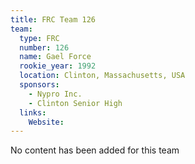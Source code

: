 ```yaml
---
title: FRC Team 126
team:
  type: FRC
  number: 126
  name: Gael Force
  rookie_year: 1992
  location: Clinton, Massachusetts, USA
  sponsors:
    - Nypro Inc.
    - Clinton Senior High
  links:
    Website: 
---
```

No content has been added for this team